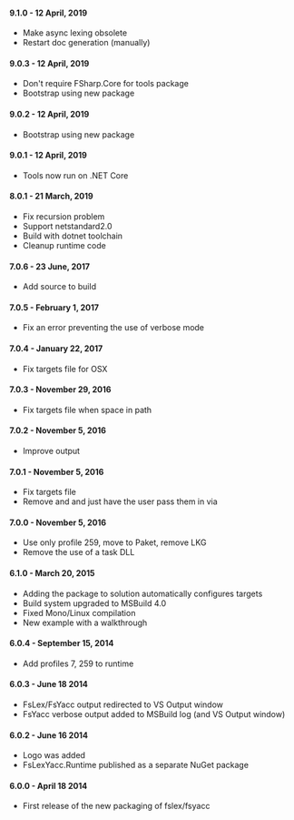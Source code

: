 #### 9.1.0 - 12 April, 2019
* Make async lexing obsolete
* Restart doc generation (manually)

#### 9.0.3 - 12 April, 2019
* Don't require FSharp.Core for tools package
* Bootstrap using new package

#### 9.0.2 - 12 April, 2019
* Bootstrap using new package

#### 9.0.1 - 12 April, 2019
* Tools now run on .NET Core

#### 8.0.1 - 21 March, 2019
* Fix recursion problem 
* Support netstandard2.0
* Build with dotnet toolchain
* Cleanup runtime code

#### 7.0.6 - 23 June, 2017
* Add source to build

#### 7.0.5 - February 1, 2017
* Fix an error preventing the use of verbose mode

#### 7.0.4 - January 22, 2017
* Fix targets file for OSX

#### 7.0.3 - November 29, 2016
* Fix targets file when space in path

#### 7.0.2 - November 5, 2016
* Improve output

#### 7.0.1 - November 5, 2016
* Fix targets file
* Remove <Open> and <Module> and just have the user pass them in via <OtherFlags>

#### 7.0.0 - November 5, 2016
* Use only profile 259, move to Paket, remove LKG
* Remove the use of a task DLL

#### 6.1.0 - March 20, 2015
* Adding the package to solution automatically configures targets
* Build system upgraded to MSBuild 4.0
* Fixed Mono/Linux compilation
* New example with a walkthrough

#### 6.0.4 - September 15, 2014
* Add profiles 7, 259 to runtime

#### 6.0.3 - June 18 2014
* FsLex/FsYacc output redirected to VS Output window
* FsYacc verbose output added to MSBuild log (and VS Output window)

#### 6.0.2 - June 16 2014
* Logo was added
* FsLexYacc.Runtime published as a separate NuGet package

#### 6.0.0 - April 18 2014
* First release of the new packaging of fslex/fsyacc
